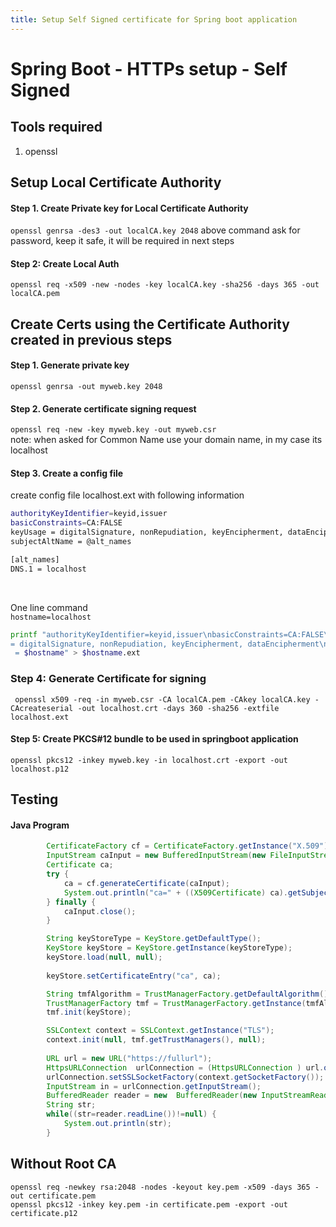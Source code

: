 ```yaml
---
title: Setup Self Signed certificate for Spring boot application
---
```


# Spring Boot - HTTPs setup - Self Signed

## Tools required
1. openssl

## Setup Local Certificate Authority
#### Step 1. Create Private key for Local Certificate Authority <br> 
```openssl genrsa -des3 -out localCA.key 2048```
above command ask for password, keep it safe, it will be required in next steps

#### Step 2: Create Local Auth
```openssl req -x509 -new -nodes -key localCA.key -sha256 -days 365 -out localCA.pem``` <br>

## Create Certs using the Certificate Authority created in previous steps
#### Step 1. Generate private key
```openssl genrsa -out myweb.key 2048```

#### Step 2. Generate certificate signing request
```openssl req -new -key myweb.key -out myweb.csr```<br>
note: when asked for Common Name use your domain name, in my case its localhost

#### Step 3. Create a config file
create config file localhost.ext with following information <br>
```bash
authorityKeyIdentifier=keyid,issuer
basicConstraints=CA:FALSE
keyUsage = digitalSignature, nonRepudiation, keyEncipherment, dataEncipherment
subjectAltName = @alt_names

[alt_names]
DNS.1 = localhost
```
<br>

One line command<br>
``` hostname=localhost ``` 
<br>

```bash
printf "authorityKeyIdentifier=keyid,issuer\nbasicConstraints=CA:FALSE\nkeyUsage
= digitalSignature, nonRepudiation, keyEncipherment, dataEncipherment\nsubjectAltName = @alt_names\n\n[alt_names]\nDNS.1
 = $hostname" > $hostname.ext
 ```

### Step 4: Generate Certificate for signing
``` openssl x509 -req -in myweb.csr -CA localCA.pem -CAkey localCA.key -CAcreateserial -out localhost.crt -days 360 -sha256 -extfile localhost.ext```

#### Step 5: Create PKCS#12 bundle to be used in springboot application
```openssl pkcs12 -inkey myweb.key -in localhost.crt -export -out localhost.p12```


## Testing 
#### Java Program
```java
		CertificateFactory cf = CertificateFactory.getInstance("X.509");
		InputStream caInput = new BufferedInputStream(new FileInputStream("\\path\\to\\localCA.pem"));
		Certificate ca;
		try {
		    ca = cf.generateCertificate(caInput);
		    System.out.println("ca=" + ((X509Certificate) ca).getSubjectDN());
		} finally {
		    caInput.close();
		}

		String keyStoreType = KeyStore.getDefaultType();
		KeyStore keyStore = KeyStore.getInstance(keyStoreType);
		keyStore.load(null, null);
		
		keyStore.setCertificateEntry("ca", ca);

		String tmfAlgorithm = TrustManagerFactory.getDefaultAlgorithm();
		TrustManagerFactory tmf = TrustManagerFactory.getInstance(tmfAlgorithm);
		tmf.init(keyStore);

		SSLContext context = SSLContext.getInstance("TLS");
		context.init(null, tmf.getTrustManagers(), null);
		
		URL url = new URL("https://fullurl");
		HttpsURLConnection  urlConnection = (HttpsURLConnection ) url.openConnection();
		urlConnection.setSSLSocketFactory(context.getSocketFactory());
		InputStream in = urlConnection.getInputStream();
		BufferedReader reader = new  BufferedReader(new InputStreamReader(in));
		String str;
		while((str=reader.readLine())!=null) {
			System.out.println(str);
		}
```


## Without Root CA
```openssl req -newkey rsa:2048 -nodes -keyout key.pem -x509 -days 365 -out certificate.pem``` <br>
```openssl pkcs12 -inkey key.pem -in certificate.pem -export -out certificate.p12```
